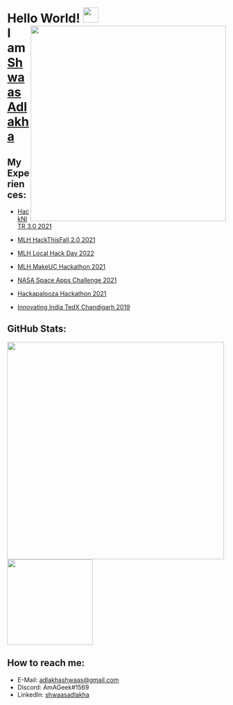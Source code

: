 # Hello World! <img src="https://github.com/TheDudeThatCode/TheDudeThatCode/blob/master/Assets/Hi.gif" width=35px> <img src=https://user-images.githubusercontent.com/90902223/137321126-c8fc2bce-d588-48d5-bcc1-5d187a2eb423.png height="450px" width="auto" align="right" stley="margin-top: -10px"> <br> I am [Shwaas Adlakha](https://resume.io/r/yP8z0TZFw) 

## My Experiences:
- [HackNITR 3.0 2021](https://hacknitr.tech)
- [MLH HackThisFall 2.0 2021](https://hackthisfall.tech)
- [MLH Local Hack Day 2022](https://localhackday.mlh.io)
- [MLH MakeUC Hackathon 2021](https://makeuc.io)
- [NASA Space Apps Challenge 2021](https://www.spaceappschallenge.org) 
- [Hackapalooza Hackathon 2021](https://hackapalooza.dev)

- [Innovating India TedX Chandigarh 2019](https://www.ted.com/tedx/events/33303)

<!-- 
## Achievements:
- [Best Beginner Hack](https://drive.google.com/file/d/16hHGPwwMGaU-aNzB2WHbWsnQlbLvSJ8q/view)

- [NASA Space Apps Challenge](https://drive.google.com/file/d/1JbiFTNcb4VNGJ36lf4bo6oHu1QqWIo09/view) -->

## GitHub Stats:

<!-- ![](https://github-readme-stats.vercel.app/api?username=shwaasa&show_icons=true&theme=react&hide_border=true) -->
<img src="https://github-readme-stats.vercel.app/api?username=shwaasa&show_icons=true&theme=react&hide_border=true" width="500px" height ="auto"> <img src="https://github-readme-stats.vercel.app/api/top-langs/?username=shwaasa&theme=react&line_height=40&hide=css&hide_border=true" height=197x width="auto">


## How to reach me: 
- E-Mail: <a href="adlakhashwaas@gmail.com">adlakhashwaas@gmail.com</a>
- Discord: AmAGeek#1569
- LinkedIn: <a href="https://linkedin.com/in/shwaasadlakha">shwaasadlakha</a>

